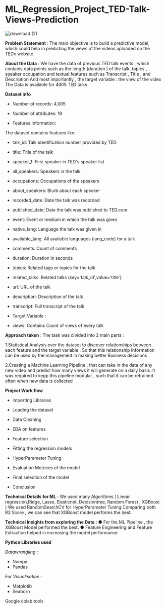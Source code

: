# ML_Regression_Project_TED-Talk-Views-Prediction
![download (2)](https://user-images.githubusercontent.com/109450753/228459210-4ea823bc-ea9d-41dd-a7f0-4af177ebdf7a.png)

**Problem Statement** :
The main objective is to build a predictive model, which could help in predicting the views of the videos uploaded on the TEDx website.

**About the Data** :
We have the data of previous TED talk events , which contains data points such as the length (duration ) of the talk, topics , speaker occupation and textual features such as Transcript , Title , and Description And most importantly , the target variable : the view of the video The Data is available for 4005 TED talks .

**Dataset info**

* Number of records: 4,005

* Number of attributes: 19

* Features information:

The dataset contains features like:

* talk_id: Talk identification number provided by TED
* title: Title of the talk
* speaker_1: First speaker in TED's speaker list
* all_speakers: Speakers in the talk
* occupations: Occupations of the speakers
* about_speakers: Blurb about each speaker
* recorded_date: Date the talk was recorded
* published_date: Date the talk was published to TED.com
* event: Event or medium in which the talk was given
* native_lang: Language the talk was given in
* available_lang: All available languages (lang_code) for a talk
* comments: Count of comments
* duration: Duration in seconds
* topics: Related tags or topics for the talk
* related_talks: Related talks (key='talk_id',value='title')
* url: URL of the talk
* description: Description of the talk
* transcript: Full transcript of the talk
* Target Variable :

* views: Contains Count of views of every talk


**Approach taken** :
The task was divided into 2 main parts :

1.Statistical Analysis over the dataset to discover relationships between each feature and the target variable . So that this relationship information can be used by the management in making better Business decisions

2.Creating a Machine Learning Pipeline , that can take in the data of any new video and predict how many views it will generate on a daily basis .It was required to kepp this pipeline modular , such that it can be retrained often when new data is collected


**Project Work flow**
* Importing Libraries

* Loading the dataset

* Data Cleaning

* EDA on features

* Feature selection

* Fitting the regression models

* HyperParameter Tuning

* Evaluation Metrices of the model

* Final selection of the model

* Conclusion

**Technical Details for ML** :
We used many Algorithms ( Linear regression,Ridge, Lasso, Elasticnet, Decisiontree, Random Forest , XGBoost ) We used RandomSearchCV for HyperParameter Tuning Comparing both R2 Score , we can see that XGBoost model performs the best.

**Technical Insights from exploring the Data :**
● For the ML Pipeline , the XGBoost Model performed the best. ● Feature Engineering and Feature Extraction helped in increasing the model performance


**Python Libraries used**

*Datawrangling :*
* Numpy
* Pandas

*For Visualisation :*
* Matplotib
* Seaborn


Google colab tools
